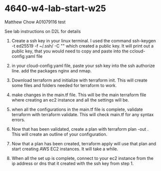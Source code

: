 # 4640-w4-lab-start-w25
Matthew Chow A01079116 test

See lab instructions on D2L for details

1. Create a ssh key in your linux terminal. I used the command ssh-keygen -t ed25519 -f ~/.ssh/<key-name> -C "<commnet-to-identify-key>" 
which created a public key. It will print out a public key, that you would need to copy and paste into the ccloud-config.yaml file

2. in your cloud-config.yaml file, paste your ssh key into the ssh authorize line. add the packages nginx and nmap.

3. Download terraform and initialize with terraform init. This will create some files and folders needed for terraform to work.

4. make changes in the main.tf file. This will be the main terraform file where creating an ec2 instance and all the settings will be.

5. when all the configurations in the main.tf file is complete, validate terraform with terraform validate. This will check main.tf for any syntax errors.

6. Now that has been validated, create a plan with terraform plan -out <name>. This will create an outline of your configuration.

7. Now that a plan has been created, terraform apply will use that plan and start creating AWS EC2 instances. It will take a while.

8. When all the set up is complete, connect to your ec2 instance from the ip address or dns that it created with the ssh key from step 1.
